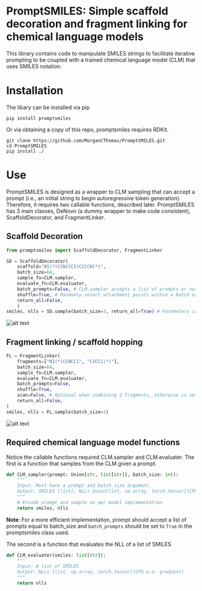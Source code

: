 # PromptSMILES: Simple scaffold decoration and fragment linking for chemical language models

This library contains code to manipulate SMILES strings to facilitate iterative prompting to be coupled with a trained chemical language model (CLM) that uses SMILES notation.

# Installation
The libary can be installed via pip
```
pip install promptsmiles
```
Or via obtaining a copy of this repo, promptsmiles requires RDKit.
```
git clone https://github.com/MorganCThomas/PromptSMILES.git
cd PromptSMILES
pip install ./
```

# Use
PromptSMILES is designed as a wrapper to CLM sampling that can accept a prompt (i.e., an initial string to begin autoregressive token generation). Therefore, it requires two callable functions, described later. PromptSMILES has 3 main classes, DeNovo (a dummy wrapper to make code consistent), ScaffoldDecorator, and FragmentLinker.

## Scaffold Decoration
```python
from promptsmiles import ScaffoldDecorator, FragmentLinker

SD = ScaffoldDecorator(
    scaffold="N1(*)CCN(CC1)CCCCN(*)",
    batch_size=64,
    sample_fn=CLM.sampler,
    evaluate_fn=CLM.evaluater,
    batch_prompts=False, # CLM.sampler accepts a list of prompts or not
    shuffle=True, # Randomly select attachment points within a batch or not
    return_all=False,
    )
smiles, nlls = SD.sample(batch_size=3, return_all=True) # Parameters can be overriden here if desired
```
![alt text](https://github.com/MorganCThomas/PromptSMILES/blob/main/images/scaff_dec_example.png)

## Fragment linking / scaffold hopping
```python
FL = FragmentLinker(
    fragments=["N1(*)CCNCC1", "C1CC1(*)"],
    batch_size=64,
    sample_fn=CLM.sampler,
    evaluate_fn=CLM.evaluater,
    batch_prompts=False, 
    shuffle=True, 
    scan=False, # Optional when combining 2 fragments, otherwise is set to true
    return_all=False,
)
smiles, nlls = FL.sample(batch_size=3)
```
![alt text](https://github.com/MorganCThomas/PromptSMILES/blob/main/images/frag_link_example.png)
## Required chemical language model functions
Notice the callable functions required CLM.sampler and CLM.evaluater. The first is a function that samples from the CLM given a prompt.

```python
def CLM_sampler(prompt: Union[str, list[str]], batch_size: int):
    """
    Input: Must have a prompt and batch_size argument.
    Output: SMILES [list], NLLs Union[list, np.array, torch.tensor](CPU w.o. gradient)
    """
    # Encode prompt and sample as per model implementation
    return smiles, nlls
```
**Note**: For a more efficient implementation, prompt should accept a list of prompts equal to batch_size and `batch_prompts` should be set to `True` in the promptsmiles class used.

The second is a function that evaluates the NLL of a list of SMILES
```python
def CLM_evaluater(smiles: list[str]):
    """
    Input: A list of SMILES
    Output: NLLs [list, np.array, torch.tensor](CPU w.o. gradient)
    """
    return nlls
```
